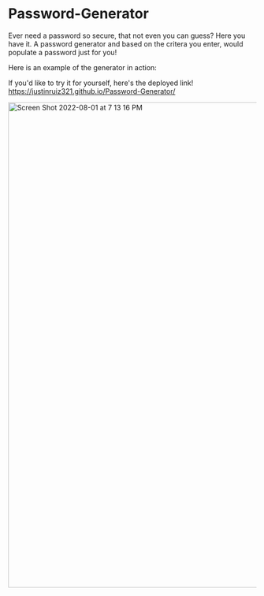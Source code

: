 # Password-Generator
Ever need a password so secure, that not even you can guess? Here you have it. A password generator and based on the critera you enter, would populate a password just for you!

Here is an example of the generator in action:

If you'd like to try it for yourself, here's the deployed link!
https://justinruiz321.github.io/Password-Generator/

<img width="985" alt="Screen Shot 2022-08-01 at 7 13 16 PM" src="https://user-images.githubusercontent.com/107062112/182260568-094a92b9-e286-4035-9666-d6fe07db7a6f.png">



